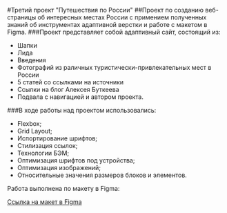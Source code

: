 #Третий проект "Путешествия по России"
##Проект по созданию веб-страницы об интересных местах России с примением полученных знаний об инструментах адаптивной верстки и работе с макетом в Figma. 
###Проект представляет собой адаптивный сайт, состоящий из:
* Шапки
* Лида
* Введения
* Фотографий из раличных туристически-привлекательных мест в России
* 5 статей со ссылками на источники
* Ссылки на блог Алексея Буткеева
* Подвала с навигацией и автором проекта. 

###В ходе работы над проектом использовались:
* Flexbox;
* Grid Layout;
* Испортирование шрифтов;
* Стилизация ссылок;
* Технологии БЭМ;
* Оптимизация шрифтов под устройства;
* Оптимизация изображений;
* Относительные значения размеров блоков и элементов.
 
 Работа выполнена по макету в Figma:

[Ссылка на макет в Figma](https://www.figma.com/file/5S2WSbEFL6awjVWJ0NWL8Q/Sprint-3_-Russia-_-desktop-mobile?node-id=28503%3A0)

